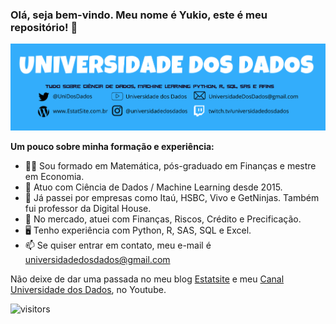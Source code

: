 ### Olá, seja bem-vindo. Meu nome é Yukio, este é meu repositório! 👋

![Banner Principal](https://github.com/yukioandre/yukioandre/blob/main/Banner.png) 

<b>Um pouco sobre minha formação e experiência:</b>
- 🙋‍♂️ Sou formado em Matemática, pós-graduado em Finanças e mestre em Economia.
- 🤖 Atuo com Ciência de Dados / Machine Learning desde 2015.
- 👔 Já passei por empresas como Itaú, HSBC, Vivo e GetNinjas. Também fui professor da Digital House.
- 🏬 No mercado, atuei com Finanças, Riscos, Crédito e Precificação.
- 🖥️ Tenho experiência com Python, R, SAS, SQL e Excel. 
- 📫 Se quiser entrar em contato, meu e-mail é universidadedosdados@gmail.com


Não deixe de dar uma passada no meu blog [Estatsite](www.estatsite.com.br) e meu [Canal Universidade dos Dados](https://www.youtube.com/channel/UCZDVnGEyggjuo2kgpmXdzGA), no Youtube.


![visitors](https://visitor-badge.glitch.me/badge?page_id=page.id)
